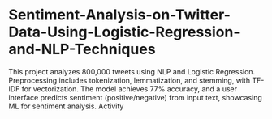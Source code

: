 # Sentiment-Analysis-on-Twitter-Data-Using-Logistic-Regression-and-NLP-Techniques
This project analyzes 800,000 tweets using NLP and Logistic Regression. Preprocessing includes tokenization, lemmatization, and stemming, with TF-IDF for vectorization. The model achieves 77% accuracy, and a user interface predicts sentiment (positive/negative) from input text, showcasing ML for sentiment analysis.   Activity
